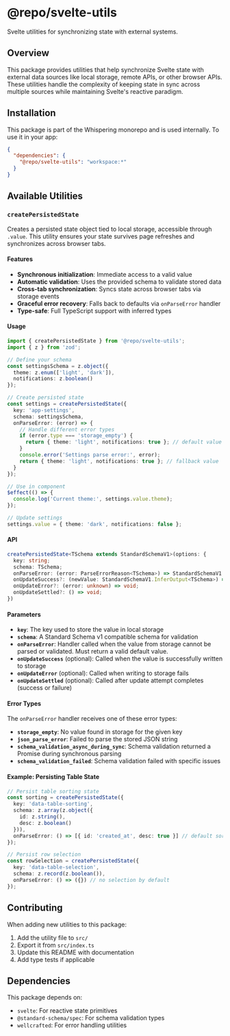 # @repo/svelte-utils

Svelte utilities for synchronizing state with external systems.

## Overview

This package provides utilities that help synchronize Svelte state with external data sources like local storage, remote APIs, or other browser APIs. These utilities handle the complexity of keeping state in sync across multiple sources while maintaining Svelte's reactive paradigm.

## Installation

This package is part of the Whispering monorepo and is used internally. To use it in your app:

```json
{
  "dependencies": {
    "@repo/svelte-utils": "workspace:*"
  }
}
```

## Available Utilities

### `createPersistedState`

Creates a persisted state object tied to local storage, accessible through `.value`. This utility ensures your state survives page refreshes and synchronizes across browser tabs.

#### Features

- **Synchronous initialization**: Immediate access to a valid value
- **Automatic validation**: Uses the provided schema to validate stored data
- **Cross-tab synchronization**: Syncs state across browser tabs via storage events
- **Graceful error recovery**: Falls back to defaults via `onParseError` handler
- **Type-safe**: Full TypeScript support with inferred types

#### Usage

```typescript
import { createPersistedState } from '@repo/svelte-utils';
import { z } from 'zod';

// Define your schema
const settingsSchema = z.object({
  theme: z.enum(['light', 'dark']),
  notifications: z.boolean()
});

// Create persisted state
const settings = createPersistedState({
  key: 'app-settings',
  schema: settingsSchema,
  onParseError: (error) => {
    // Handle different error types
    if (error.type === 'storage_empty') {
      return { theme: 'light', notifications: true }; // default value
    }
    console.error('Settings parse error:', error);
    return { theme: 'light', notifications: true }; // fallback value
  }
});

// Use in component
$effect(() => {
  console.log('Current theme:', settings.value.theme);
});

// Update settings
settings.value = { theme: 'dark', notifications: false };
```

#### API

```typescript
createPersistedState<TSchema extends StandardSchemaV1>(options: {
  key: string;
  schema: TSchema;
  onParseError: (error: ParseErrorReason<TSchema>) => StandardSchemaV1.InferOutput<TSchema>;
  onUpdateSuccess?: (newValue: StandardSchemaV1.InferOutput<TSchema>) => void;
  onUpdateError?: (error: unknown) => void;
  onUpdateSettled?: () => void;
})
```

#### Parameters

- **`key`**: The key used to store the value in local storage
- **`schema`**: A Standard Schema v1 compatible schema for validation
- **`onParseError`**: Handler called when the value from storage cannot be parsed or validated. Must return a valid default value.
- **`onUpdateSuccess`** (optional): Called when the value is successfully written to storage
- **`onUpdateError`** (optional): Called when writing to storage fails
- **`onUpdateSettled`** (optional): Called after update attempt completes (success or failure)

#### Error Types

The `onParseError` handler receives one of these error types:

- **`storage_empty`**: No value found in storage for the given key
- **`json_parse_error`**: Failed to parse the stored JSON string
- **`schema_validation_async_during_sync`**: Schema validation returned a Promise during synchronous parsing
- **`schema_validation_failed`**: Schema validation failed with specific issues

#### Example: Persisting Table State

```typescript
// Persist table sorting state
const sorting = createPersistedState({
  key: 'data-table-sorting',
  schema: z.array(z.object({
    id: z.string(),
    desc: z.boolean()
  })),
  onParseError: () => [{ id: 'created_at', desc: true }] // default sort
});

// Persist row selection
const rowSelection = createPersistedState({
  key: 'data-table-selection',
  schema: z.record(z.boolean()),
  onParseError: () => ({}) // no selection by default
});
```

## Contributing

When adding new utilities to this package:

1. Add the utility file to `src/`
2. Export it from `src/index.ts`
3. Update this README with documentation
4. Add type tests if applicable

## Dependencies

This package depends on:

- `svelte`: For reactive state primitives
- `@standard-schema/spec`: For schema validation types
- `wellcrafted`: For error handling utilities